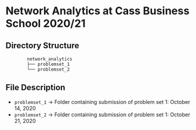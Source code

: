 # Network Analytics at Cass Business School 2020/21

## **Directory Structure**

```
        network_analytics
        ├── problemset_1
        └── problemset_2
```

## File Description
-   `problemset_1` -> Folder containing submission of problem set 1: October 14, 2020
-   `problemset_2` -> Folder containing submission of problem set 1: October 21, 2020

